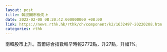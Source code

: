 ```yaml
---
layout: post
title: 韓股開市後向上
date: 2022-02-08 08:20:42.000000000 +08:00
link: https://news.rthk.hk/rthk/ch/component/k2/1632497-20220208.htm
categories: rthk
---
```


南韓股市上升。首爾綜合指數較早時報2772點，升27點，升幅1%。
